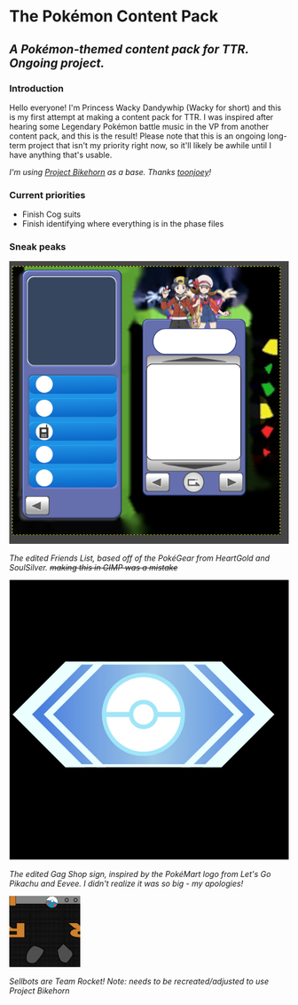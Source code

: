 # The Pokémon Content Pack
## *A Pokémon-themed content pack for TTR. Ongoing project.*

### Introduction 
Hello everyone! I'm Princess Wacky Dandywhip (Wacky for short) and this is my first attempt at making a content pack for TTR. I was inspired after hearing some Legendary Pokémon battle music in the VP from another content pack, and this is the result! Please note that this is an ongoing long-term project that isn't my priority right now, so it'll likely be awhile until I have anything that's usable.

*I'm using [Project Bikehorn](https://github.com/toonjoey/toontown-project-bikehorn) as a base. Thanks [toonjoey](https://github.com/toonjoey)!*

### Current priorities
- Finish Cog suits
- Finish identifying where everything is in the phase files

### Sneak peaks
![A screenshot of the edited Friends List.](FriendsList_Preview.png)

*The edited Friends List, based off of the PokéGear from HeartGold and SoulSilver. ~~making this in GIMP was a mistake~~*


![The edited Gag Shop sign.](GS_sign.jpg)

*The edited Gag Shop sign, inspired by the PokéMart logo from Let's Go Pikachu and Eevee. I didn't realize it was so big - my apologies!*


![The edited Sellbot Suit design.](s_blazer.jpg)

*Sellbots are Team Rocket! Note: needs to be recreated/adjusted to use Project Bikehorn*
